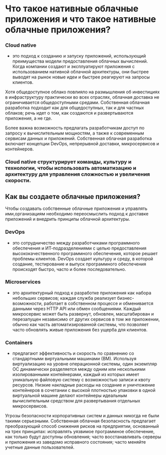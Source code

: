 # Что такое нативные облачные приложения и что такое нативные облачные приложения?

### Cloud native
 - это подход к созданию и запуску приложений, использующий преимущества модели предоставления облачных вычислений. Когда компании создают и эксплуатируют приложения с использованием нативной облачной архитектуры, они быстрее выводят на рынок новые идеи и быстрее реагируют на запросы клиентов.

Хотя общедоступное облако повлияло на размышления об инвестициях в инфраструктуру практически во всех отраслях, облачная доставка не ограничивается общедоступными средами. Собственная облачная разработка подходит как для общедоступных, так и для частных облаков; речь идет о том, как создаются и развертываются приложения, а не где.

Более важна возможность предлагать разработчикам доступ по запросу к вычислительным мощностям, а также к современным сервисам данных и приложений. Собственная облачная разработка включает концепции DevOps, непрерывной доставки, микросервисов и контейнеров.


### Cloud native структурирует команды, культуру и технологии, чтобы использовать автоматизацию и архитектуру для управления сложностью и увеличения скорости.

## Как вы создаете облачные приложения?

Чтобы создавать собственные облачные приложения и управлять ими,организациям необходимо переосмыслить подход к доставке приложений и внедрить принципы облачной архитектуры.  


### DevOps 
- это сотрудничество между разработчиками программного обеспечения и ИТ-подразделениями с целью предоставления высококачественного программного обеспечения, которое решает проблемы клиентов. DevOps создает культуру и среду, в которой создание, тестирование и выпуск программного обеспечения происходят быстро, часто и более последовательно.

### Microservices
 - это архитектурный подход к разработке приложения как набора небольших сервисов; каждая служба реализует бизнес-возможности, работает в собственном процессе и обменивается данными через HTTP API или обмен сообщениями. Каждый микросервис может быть развернут, обновлен, масштабирован и перезапущен независимо от других сервисов в том же приложении, обычно как часть автоматизированной системы, что позволяет часто обновлять живые приложения без ущерба для клиентов.

 ### Containers 
 - предлагают эффективность и скорость по сравнению со стандартными виртуальными машинами (ВМ). Используя виртуализацию на уровне операционной системы, один экземпляр ОС динамически разделяется между одним или несколькими изолированными контейнерами, каждый из которых имеет уникальную файловую систему с возможностью записи и квоту ресурсов. Низкие накладные расходы на создание и уничтожение контейнеров в сочетании с высокой плотностью упаковки в одной виртуальной машине делают контейнеры идеальным вычислительным средством для развертывания отдельных микросервисов.



Угрозы безопасности корпоративных систем и данных никогда не были такими серьезными. Собственная облачная безопасность предлагает преобразующий способ снижения рисков на предприятии, основанный на трех принципах: исправлять уязвимое программное обеспечение, как только будут доступны обновления; часто восстанавливать серверы и приложения из заведомо исправного состояния; часто меняйте учетные данные пользователей.